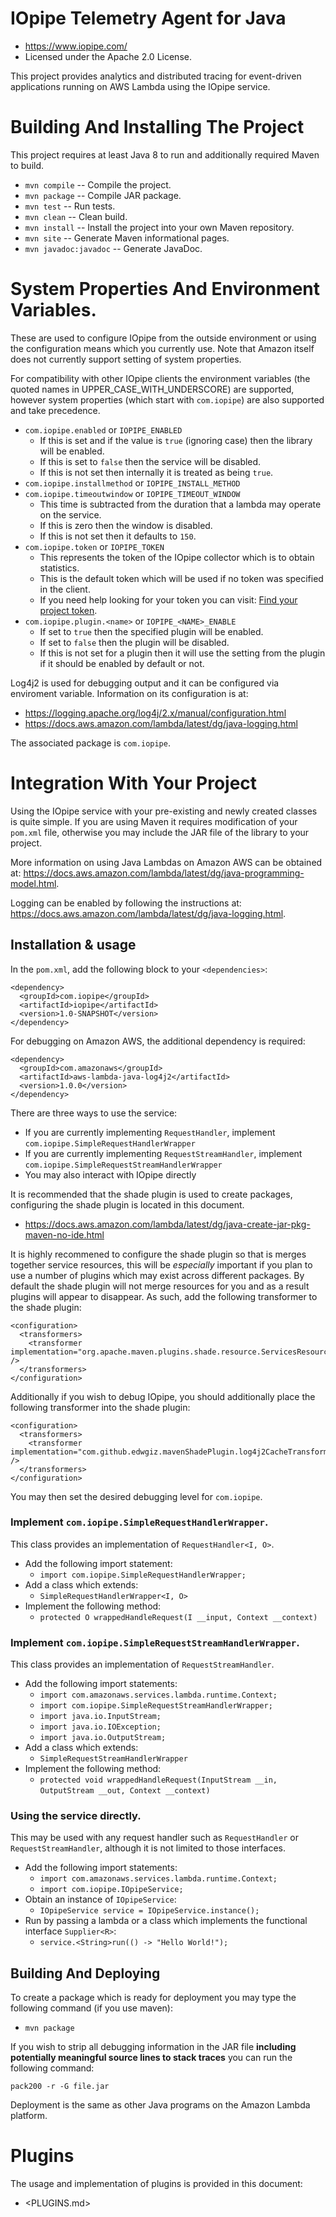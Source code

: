 # IOpipe Telemetry Agent for Java

 * <https://www.iopipe.com/>
 * Licensed under the Apache 2.0 License.

This project provides analytics and distributed tracing for event-driven
applications running on AWS Lambda using the IOpipe service.

# Building And Installing The Project

This project requires at least Java 8 to run and additionally required Maven
to build.

 * `mvn compile`         -- Compile the project.
 * `mvn package`         -- Compile JAR package.
 * `mvn test`            -- Run tests.
 * `mvn clean`           -- Clean build.
 * `mvn install`         -- Install the project into your own Maven repository.
 * `mvn site`            -- Generate Maven informational pages.
 * `mvn javadoc:javadoc` -- Generate JavaDoc.

# System Properties And Environment Variables.

These are used to configure IOpipe from the outside environment or using the
configuration means which you currently use. Note that Amazon itself does not
currently support setting of system properties.

For compatibility with other IOpipe clients the environment variables (the
quoted names in UPPER_CASE_WITH_UNDERSCORE) are
supported, however system properties (which start with `com.iopipe`) are also
supported and take precedence.

 * `com.iopipe.enabled` or `IOPIPE_ENABLED`
   * If this is set and if the value is `true` (ignoring case) then the library
     will be enabled.
   * If this is set to `false` then the service will be disabled.
   * If this is not set then internally it is treated as being `true`.
 * `com.iopipe.installmethod` or `IOPIPE_INSTALL_METHOD`
 * `com.iopipe.timeoutwindow` or `IOPIPE_TIMEOUT_WINDOW`
   * This time is subtracted from the duration that a lambda may operate on
     the service.
   * If this is zero then the window is disabled.
   * If this is not set then it defaults to `150`.
 * `com.iopipe.token` or `IOPIPE_TOKEN`
   * This represents the token of the IOpipe collector which is to obtain
     statistics.
   * This is the default token which will be used if no token was specified in
     the client.
   * If you need help looking for your token you can visit:
     [Find your project token](https://dashboard.iopipe.com/install).
 * `com.iopipe.plugin.<name>` or `IOPIPE_<NAME>_ENABLE`
   * If set to `true` then the specified plugin will be enabled.
   * If set to `false` then the plugin will be disabled.
   * If this is not set for a plugin then it will use the setting from the
     plugin if it should be enabled by default or not.

Log4j2 is used for debugging output and it can be configured via enviroment
variable. Information on its configuration is at:

 * <https://logging.apache.org/log4j/2.x/manual/configuration.html>
 * <https://docs.aws.amazon.com/lambda/latest/dg/java-logging.html>

The associated package is `com.iopipe`.

# Integration With Your Project

Using the IOpipe service with your pre-existing and newly created classes is
quite simple. If you are using Maven it requires modification of your `pom.xml`
file, otherwise you may include the JAR file of the library to your project.

More information on using Java Lambdas on Amazon AWS can be obtained at:
<https://docs.aws.amazon.com/lambda/latest/dg/java-programming-model.html>.

Logging can be enabled by following the instructions at:
<https://docs.aws.amazon.com/lambda/latest/dg/java-logging.html>.

## Installation & usage

In the `pom.xml`, add the following block to your `<dependencies>`:

```
<dependency>
  <groupId>com.iopipe</groupId>
  <artifactId>iopipe</artifactId>
  <version>1.0-SNAPSHOT</version>
</dependency>
```

For debugging on Amazon AWS, the additional dependency is required:

```
<dependency>
  <groupId>com.amazonaws</groupId>
  <artifactId>aws-lambda-java-log4j2</artifactId>
  <version>1.0.0</version>
</dependency>
```

There are three ways to use the service:

 * If you are currently implementing `RequestHandler`,
   implement `com.iopipe.SimpleRequestHandlerWrapper`
 * If you are currently implementing `RequestStreamHandler`,
   implement `com.iopipe.SimpleRequestStreamHandlerWrapper`
 * You may also interact with IOpipe directly

It is recommended that the shade plugin is used to create packages, configuring
the shade plugin is located in this document.

 * https://docs.aws.amazon.com/lambda/latest/dg/java-create-jar-pkg-maven-no-ide.html

It is highly recommened to configure the shade plugin so that is merges
together service resources, this will be _especially_ important if you plan to
use a number of plugins which may exist across different packages. By default
the shade plugin will not merge resources for you and as a result plugins will
appear to disappear. As such, add the following transformer to the shade
plugin:


```
<configuration>
  <transformers>
    <transformer implementation="org.apache.maven.plugins.shade.resource.ServicesResourceTransformer" />
  </transformers>
</configuration>
```

Additionally if you wish to debug IOpipe, you should additionally place the
following transformer into the shade plugin:

```
<configuration>
  <transformers>
    <transformer implementation="com.github.edwgiz.mavenShadePlugin.log4j2CacheTransformer.PluginsCacheFileTransformer" />
  </transformers>
</configuration>
```

You may then set the desired debugging level for `com.iopipe`.

### Implement `com.iopipe.SimpleRequestHandlerWrapper`.

This class provides an implementation of `RequestHandler<I, O>`.

 * Add the following import statement:
   * `import com.iopipe.SimpleRequestHandlerWrapper;`
 * Add a class which extends:
   * `SimpleRequestHandlerWrapper<I, O>`
 * Implement the following method:
   * `protected O wrappedHandleRequest(I __input, Context __context)`

### Implement `com.iopipe.SimpleRequestStreamHandlerWrapper`.

This class provides an implementation of `RequestStreamHandler`.

 * Add the following import statements:
   * `import com.amazonaws.services.lambda.runtime.Context;`
   * `import com.iopipe.SimpleRequestStreamHandlerWrapper;`
   * `import java.io.InputStream;`
   * `import java.io.IOException;`
   * `import java.io.OutputStream;`
 * Add a class which extends:
   * `SimpleRequestStreamHandlerWrapper`
 * Implement the following method:
   * `protected void wrappedHandleRequest(InputStream __in, `
     `OutputStream __out, Context __context)`

### Using the service directly.

This may be used with any request handler such as `RequestHandler` or
`RequestStreamHandler`, although it is not limited to those interfaces.

 * Add the following import statements:
   * `import com.amazonaws.services.lambda.runtime.Context;`
   * `import com.iopipe.IOpipeService;`
 * Obtain an instance of `IOpipeService`:
   * `IOpipeService service = IOpipeService.instance();`
 * Run by passing a lambda or a class which implements the functional
   interface `Supplier<R>`:
   * `service.<String>run(() -> "Hello World!");`

## Building And Deploying

To create a package which is ready for deployment you may type the following
command (if you use maven):

 * `mvn package`

If you wish to strip all debugging information in the JAR file __including__
__potentially meaningful source lines to stack traces__ you can run the
following command:

`pack200 -r -G file.jar`

Deployment is the same as other Java programs on the Amazon Lambda platform.

# Plugins

The usage and implementation of plugins is provided in this document:

 * <PLUGINS.md>

